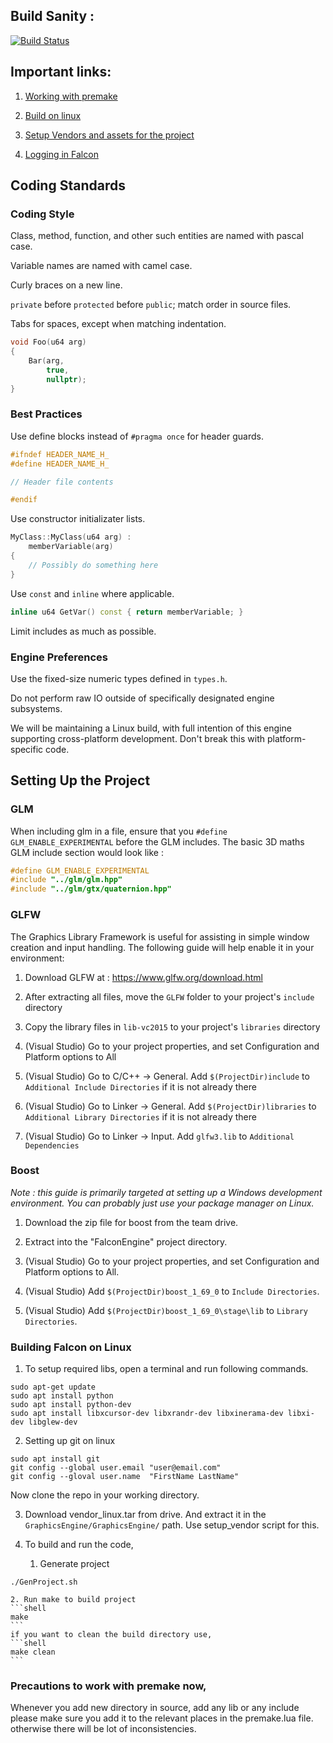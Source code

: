 ## Build Sanity :

[![Build Status](https://dev.azure.com/san2889/san2889/_apis/build/status/Sadanand14.FALCON_ENGINE?branchName=master)](https://dev.azure.com/san2889/san2889/_build/latest?definitionId=1&branchName=master)

## Important links:
1. [Working with premake](#precautions-to-work-with-premake-now)

2. [Build on linux](#building-falcon-on-linux)

3. [Setup Vendors and assets for the project](tools/Readme.md)

3. [Logging in Falcon](System/Readme.md)



## Coding Standards

### Coding Style

Class, method, function, and other such entities are named with pascal case.

Variable names are named with camel case.

Curly braces on a new line.

`private` before `protected` before `public`; match order in source files.

Tabs for spaces, except when matching indentation.

```cpp
void Foo(u64 arg)
{
	Bar(arg,
	    true,
	    nullptr);
}
```

### Best Practices

Use define blocks instead of `#pragma once` for header guards.

```cpp
#ifndef HEADER_NAME_H_
#define HEADER_NAME_H_

// Header file contents

#endif
```

Use constructor initializater lists.

```cpp
MyClass::MyClass(u64 arg) :
	memberVariable(arg)
{
	// Possibly do something here
}
```

Use `const` and `inline` where applicable.

```cpp
inline u64 GetVar() const { return memberVariable; }
```

Limit includes as much as possible.

### Engine Preferences

Use the fixed-size numeric types defined in `types.h`.

Do not perform raw IO outside of specifically designated engine subsystems.

We will be maintaining a Linux build, with full intention of this engine supporting cross-platform development. Don't break this with platform-specific code.

## Setting Up the Project

### GLM

When including glm in a file, ensure that you `#define GLM_ENABLE_EXPERIMENTAL` before the GLM includes. The basic 3D maths GLM include section would look like :

```cpp
#define GLM_ENABLE_EXPERIMENTAL
#include "../glm/glm.hpp"
#include "../glm/gtx/quaternion.hpp"
```


### GLFW

The Graphics Library Framework is useful for assisting in simple window creation and input handling. The following guide will help enable it in your environment:

1. Download GLFW at : https://www.glfw.org/download.html

2. After extracting all files, move the `GLFW` folder to your project's `include` directory

3. Copy the library files in `lib-vc2015` to your project's `libraries` directory

4. (Visual Studio) Go to your project properties, and set Configuration and Platform options to All

5. (Visual Studio) Go to C/C++ -> General. Add `$(ProjectDir)include` to `Additional Include Directories` if it is not already there

6. (Visual Studio) Go to Linker -> General. Add `$(ProjectDir)libraries` to `Additional Library Directories` if it is not already there

7. (Visual Studio) Go to Linker -> Input. Add `glfw3.lib` to `Additional Dependencies`

### Boost

_Note : this guide is primarily targeted at setting up a Windows development environment. You can probably just use your package manager on Linux._

1. Download the zip file for boost from the team drive.

2. Extract into the "FalconEngine" project directory.

3. (Visual Studio) Go to your project properties, and set Configuration and Platform options to All.

4. (Visual Studio) Add `$(ProjectDir)boost_1_69_0` to `Include Directories`.

5. (Visual Studio) Add `$(ProjectDir)boost_1_69_0\stage\lib` to `Library Directories`.

### Building Falcon on Linux

1. To setup required libs, open a terminal and run following commands.
```shell
sudo apt-get update
sudo apt install python
sudo apt install python-dev
sudo apt install libxcursor-dev libxrandr-dev libxinerama-dev libxi-dev libglew-dev
```
2. Setting up git on linux
```shell
sudo apt install git
git config --global user.email "user@email.com"
git config --gloval user.name  "FirstName LastName"
```
Now clone the repo in your working directory.

3. Download vendor_linux.tar from drive. And extract it in the `GraphicsEngine/GraphicsEngine/` path. Use setup_vendor script for this.

4. To build and run the code,
	1. Generate project
```shell
./GenProject.sh
```
	2. Run make to build project
	```shell
	make 
	```
	if you want to clean the build directory use,
	```shell
	make clean
	```


### Precautions to work with premake now,
Whenever you add new directory in source, add any lib or any include please make sure you add it to the relevant places in the premake.lua file. otherwise there will be lot of inconsistencies. 
